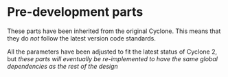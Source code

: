 Pre-development parts  
===================

These parts have been inherited from the original Cyclone. This means that they do *not* follow the latest version code standards.

All the parameters have been adjusted to fit the latest status of Cyclone 2, but *these parts will eventually be re-implemented to have the same global dependencies as the rest of the design*

